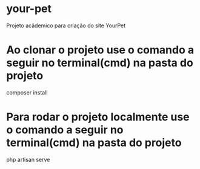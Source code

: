 # your-pet

Projeto acâdemico para criação do site YourPet

# Ao clonar o projeto use o comando a seguir no terminal(cmd) na pasta do projeto

composer install

# Para rodar o projeto localmente use o comando a seguir no terminal(cmd) na pasta do projeto

php artisan serve
